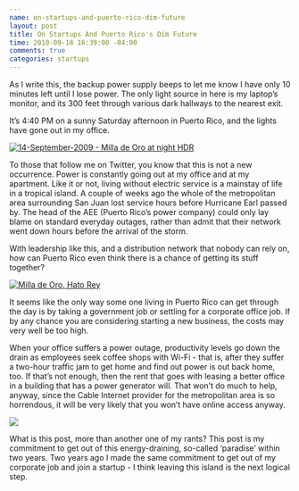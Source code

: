 ```yaml
--- 
name: on-startups-and-puerto-rico-dim-future
layout: post
title: On Startups And Puerto Rico's Dim Future
time: 2010-09-18 16:39:00 -04:00
comments: true
categories: startups
---
```

As I write this, the backup power supply beeps to let me know I have only 10 minutes left until I lose power. The only light source in here is my laptop’s monitor, and its 300 feet through various dark hallways to the nearest exit.

It’s 4:40 PM on a sunny Saturday afternoon in Puerto Rico, and the lights have gone out in my office.

[![14-September-2009 - Milla de Oro at night HDR](http://farm4.static.flickr.com/3428/3920924479_35127472d4.jpg)](http://www.flickr.com/photos/robertrex365/3920924479/ "14-September-2009 - Milla de Oro at night HDR by I Am Rob, on Flickr")

To those that follow me on Twitter, you know that this is not a new occurrence. Power is constantly going out at my office and at my apartment. Like it or not, living without electric service is a mainstay of life in a tropical island. A couple of weeks ago the whole of the metropolitan area surrounding San Juan lost service hours before Hurricane Earl passed by. The head of the AEE (Puerto Rico’s power company) could only lay blame on standard everyday outages, rather than admit that their network went down hours before the arrival of the storm. 

With leadership like this, and a distribution network that nobody can rely on, how can Puerto Rico even think there is a chance of getting its stuff together?

[![Milla de Oro, Hato Rey](http://farm4.static.flickr.com/3574/4560910432_e487702caa.jpg)](http://www.flickr.com/photos/robertrex365/4560910432/ "Milla de Oro, Hato Rey by I Am Rob, on Flickr")

It seems like the only way some one living in Puerto Rico can get through the day is by taking a government job or settling for a corporate office job. If by any chance you are considering starting a new business, the costs may very well be too high.

When your office suffers a power outage, productivity levels go down the drain as employees seek coffee shops with Wi-Fi - that is, after they suffer a two-hour traffic jam to get home and find out power is out back home, too. If that’s not enough, then the rent that goes with leasing a better office in a building that has a power generator will. That won’t do much to help, anyway, since the Cable Internet provider for the metropolitan area is so horrendous, it will be very likely that you won’t have online access anyway.

[![](http://farm4.static.flickr.com/3033/2589500130_025ecaed06.jpg)](http://www.flickr.com/photos/naturallyabel/2589500130/)

What is this post, more than another one of my rants? This post is my commitment to get out of this energy-draining, so-called ‘paradise’ within two years. Two years ago I made the same commitment to get out of my corporate job and join a startup - I think leaving this island is the next logical step.

